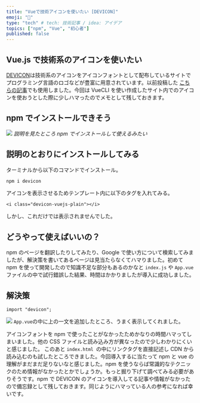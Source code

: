 ```yaml
---
title: "Vueで技術アイコンを使いたい [DEVICON]"
emoji: "🤔"
type: "tech" # tech: 技術記事 / idea: アイデア
topics: ["npm", "Vue", "初心者"]
published: false
---
```


## Vue.js で技術系のアイコンを使いたい

[DEVICON](https://devicon.dev/)は技術系のアイコンをアイコンフォントとして配布しているサイトでプログラミング言語のロゴなどが豊富に用意されています。以前投稿した [こちらの記事](https://zenn.dev/ryuu/articles/8f7513d83f05c77d06a3)でも使用しました。今回は VueCLI を使い作成したサイト内でのアイコンを使おうとした際に少しハマったのでメモとして残しておきます。

## npm でインストールできそう

![](https://storage.googleapis.com/zenn-user-upload/xsxld7fv2za6nbhn4g0wqae9oaej)
_説明を見たところ npm でインストールして使えるみたい_

## 説明のとおりにインストールしてみる

ターミナルから以下のコマンドでインストール。

```js
npm i devicon
```

アイコンを表示させるためテンプレート内に以下のタグを入れてみる。

```html:hello.vue
<i class="devicon-vuejs-plain"></i>
```

しかし、これだけでは表示されませんでした。

## どうやって使えばいいの？

npm のページを翻訳したりしてみたり、Google で使い方について検索してみましたが、解決策を書いてあるページは見当たらなくてハマりました。初めて npm を使って開発したので知識不足な部分もあるのかなと `index.js` や `App.vue` ファイルの中で試行錯誤した結果、時間はかかりましたが導入に成功しました。

## 解決策

```js:App.vue
import "devicon";
```

![](https://storage.googleapis.com/zenn-user-upload/89tf7egm2ucsgktxunx1sza6n2op)
`App.vue`の中に上の一文を追加したところ、うまく表示してくれました。

アイコンフォントを npm で使ったことがなかったためかなりの時間ハマってしまいました。他の CSS ファイルと読み込み方が異なったので少しわかりにくいと感じました。
このあと `index.html `の中にリンクタグを直接記述し CDN から読み込むのも試したところできました。今回導入するに当たって npm と vue の理解がまだまだ足りないなと感じました。npm を使うならば常識的なテクニックのため情報がなかったとかでしょうか。もっと掘り下げて調べてみる必要がありそうです。npm で DEVICON のアイコンを導入してる記事や情報がなかったので備忘録として残しておきます。同じようにハマっている人の参考になれば幸いです。
